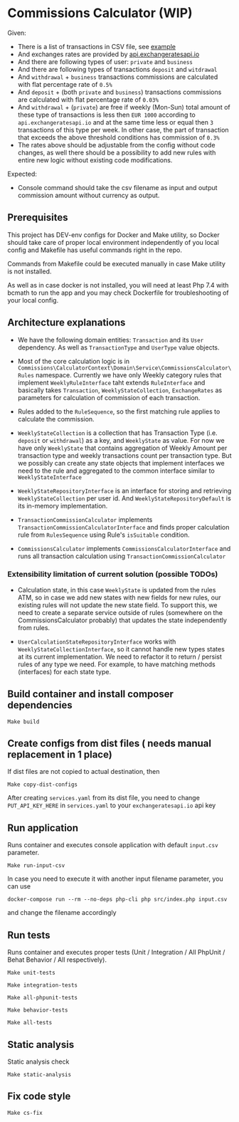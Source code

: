 # Commissions Calculator (WIP)

Given:

 - There is a list of transactions in CSV file, see [example](https://github.com/dnegometyanov/commissions-calculator/blob/master/src/InputData/input.csv)
 - And exchanges rates are provided by [api.exchangeratesapi.io](https://api.exchangeratesapi.io/latest)
 - And there are following types of user: `private` and `business`
 - And there are following types of transactions `deposit` and `witdrawal`
 - And `withdrawal` + `business` transactions commissions are calculated with flat percentage rate of `0.5%`
 - And `deposit` + (both `private` and  `business`)  transactions commissions are calculated with flat percentage rate of `0.03%`
 - And `withdrawal` + (`private`) are free if weekly (Mon-Sun) total amount of these type of transactions is less then `EUR 1000`
    according to `api.exchangeratesapi.io` and at the same time less or equal then `3` transactions of this type per week. 
    In other case, the part of transaction that exceeds the above threshold conditions has commission of `0.3%`
 - The rates above should be adjustable from the config without code changes, 
   as well there should be a possibility to add new rules with entire new logic without existing code modifications.   

Expected:
 - Console command should take the csv filename as input and output commission amount without currency as output.   

## Prerequisites

This project has DEV-env configs for Docker and Make utility,
so Docker should take care of proper local environment independently of you local config 
and Makefile has useful commands right in the repo.

Commands from Makefile could be executed manually in case Make utility is not installed.

As well as in case docker is not installed, you will need at least Php 7.4 with bcmath to run the app
and you may check Dockerfile for troubleshooting of your local config. 

## Architecture explanations
 - We have the following domain entities: `Transaction` and its `User` dependency. 
   As well as `TransactionType` and `UserType` value objects.
   
 - Most of the core calculation logic is in `Commissions\CalculatorContext\Domain\Service\CommissionsCalculator\Rules` namespace.
Currently we have only Weekly category rules that implement `WeeklyRuleInterface` taht extends `RuleInterface` and basically takes  `Transaction`, `WeeklyStateCollection`, `ExchangeRates` 
   as parameters for calculation of commission of each transaction. 

 - Rules added to the `RuleSequence`, so the first matching rule applies to calculate the commission. 

 - `WeeklyStateCollection` is a collection that has Transaction Type (i.e. `deposit` or `withdrawal`) as a key,
   and `WeeklyState` as value. For now we have only `WeeklyState` that contains aggregation of Weekly Amount per transaction type and weekly transactions count per transaction type.
   But we possibly can create any state objects that implement interfaces we need to the rule and aggregated to the common interface similar to `WeeklyStateInterface` 

- `WeeklyStateRepositoryInterface` is an interface for storing and retrieving `WeeklyStateCollection` per user id.
And `WeeklyStateRepositoryDefault` is its in-memory implementation.
  
 - `TransactionCommissionCalculator` implements `TransactionCommissionCalculatorInterface`
   and finds proper calculation rule from `RulesSequence` using Rule's `isSuitable` condition.

- `CommissionsCalculator` implements `CommissionsCalculatorInterface`
  and runs all transaction calculation using `TransactionCommissionCalculator`
  
### Extensibility limitation of current solution (possible TODOs)
 - Calculation state, in this case `WeeklyState` is updated from the rules ATM, so in case we add new states with new fields for new rules,
our existing rules will not update the new state field. 
   To support this, we need to create a separate service outside of rules (somewhere on the CommissionsCalculator probably) that updates the state independently from rules.
   
 - `UserCalculationStateRepositoryInterface` works with `WeeklyStateCollectionInterface`, so it cannot handle new types states at its current implementation.
We need to refactor it to return / persist rules of any type we need. For example, to have matching methods (interfaces) for each state type.

## Build container and install composer dependencies

    Make build

## Create configs from dist files ( needs manual replacement in 1 place) 

If dist files are not copied to actual destination, then
    
    Make copy-dist-configs

After creating `services.yaml` from its dist file,
you need to change `PUT_API_KEY_HERE` in `services.yaml` to your `exchangeratesapi.io` api key
        
## Run application

Runs container and executes console application with default `input.csv` parameter.

    Make run-input-csv

In case you need to execute it with another input filename parameter, you can use
    
    docker-compose run --rm --no-deps php-cli php src/index.php input.csv

and change the filename accordingly

## Run tests

Runs container and executes proper tests (Unit / Integration / All PhpUnit / Behat Behavior / All respectively).

    Make unit-tests

    Make integration-tests

    Make all-phpunit-tests
    
    Make behavior-tests
    
    Make all-tests

## Static analysis

Static analysis check

    Make static-analysis
    
## Fix code style

    Make cs-fix